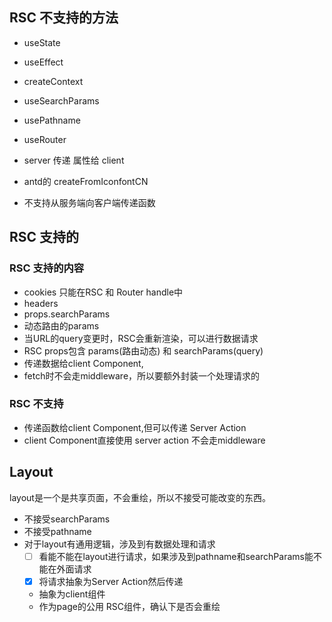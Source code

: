 ## RSC 不支持的方法

- useState
- useEffect
- createContext


- useSearchParams
- usePathname
- useRouter

- server 传递 属性给 client
- antd的 createFromIconfontCN
- 不支持从服务端向客户端传递函数

## RSC 支持的

[//]: # (- useCallback)

### RSC 支持的内容

- cookies 只能在RSC 和 Router handle中
- headers
- props.searchParams
- 动态路由的params
- 当URL的query变更时，RSC会重新渲染，可以进行数据请求
- RSC props包含 params(路由动态) 和 searchParams(query)
- 传递数据给client Component,
- fetch时不会走middleware，所以要额外封装一个处理请求的

### RSC 不支持
- 传递函数给client Component,但可以传递 Server Action
- client Component直接使用 server action 不会走middleware

## Layout
layout是一个是共享页面，不会重绘，所以不接受可能改变的东西。
- 不接受searchParams
- 不接受pathname
- 对于layout有通用逻辑，涉及到有数据处理和请求
  - [ ] 看能不能在layout进行请求，如果涉及到pathname和searchParams能不能在外面请求
  - [x] 将请求抽象为Server Action然后传递
  - 抽象为client组件
  - 作为page的公用 RSC组件，确认下是否会重绘